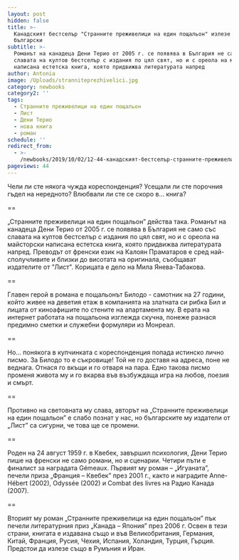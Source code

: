 ```yaml
---
layout: post
hidden: false
title: >-
  Канадският бестселър "Странните преживелици на един пощальон" излезе и на
  български
subtitle: >-
  Романът на канадеца Дени Терио от 2005 г. се появява в България не само със
  славата на култов бестселър с издания по цял свят, но и с ореола на майсторски
  написана естетска книга, която придвижва литературата напред
author: Antonia
image: /Uploads/stranniteprezhivelici.jpg
category: newbooks
category2: ''
tags:
  - Странните преживелици на един пощальон
  - Лист
  - Дени Терио
  - нова книга
  - роман
schedule: ''
redirect_from:
  - >-
    /newbooks/2019/10/02/12-44-канадският-бестселър-странните-преживелици-на-един-пощальон-излезе-и-на-български
pageviews: 44
---
```

Чели ли сте някога чужда кореспонденция? Усещали ли сте порочния гъдел на нередното? Влюбвали ли сте се скоро в... книга? 

\==

„Странните преживелици на един пощальон” действа така. Романът на канадеца Дени Терио от 2005 г. се появява в България не само със славата на култов бестселър с издания по цял свят, но и с ореола на майсторски написана естетска книга, която придвижва литературата напред. Преводът от френски език на Калоян Праматаров е сред най-сполучливите и близки до висотата на оригинала, съобщават издателите от "Лист". Корицата е дело на Мила Янева-Табакова.

\==

Главен герой в романа е пощальонът Билодо - самотник на 27 години, който живее на деветия етаж в компанията на златната си рибка Бил и лицата от киноафишите по стените на апартамента му. В ерата на интернет работата на пощальона изглежда скучна, понеже разнася предимно сметки и служебни формуляри из Монреал. 

\==

Но... понякога в купчинката с кореспонденция попада истинско лично писмо. За Билодо то е съкровище! Той не го доставя на адреса, поне не веднага. Отнася го вкъщи и го отваря на пара. Едно такова писмо променя живота му и го вкарва във възбуждаща игра на любов, поезия и смърт.

\==

Противно на световната му слава, авторът на „Странните преживелици на един пощальон” е слабо познат у нас, но българските му издатели от „Лист” са сигурни, че това ще се промени. 

\==

Роден на 24 август 1959 г. в Квебек, завършил психология, Дени Терио пише на френски не само романи, но и сценарии. Четири пъти е финалист за наградата Gémeaux. Първият му роман – „Игуаната”, печели приза „Франция – Квебек” през 2001 г., както и наградите Anne-Hébert (2002), Odyssée (2002) и Combat des livres на Радио Канада (2007). 

\==

Вторият му роман „Странните преживелици на един пощальон” пък печели литературния приз „Канада – Япония” през 2006 г. Освен в тези страни, книгата е издавана също и във Великобритания, Германия, Китай, Франция, Русия, Чехия, Испания, Холандия, Турция, Гърция. Предстои да излезе също в Румъния и Иран.
